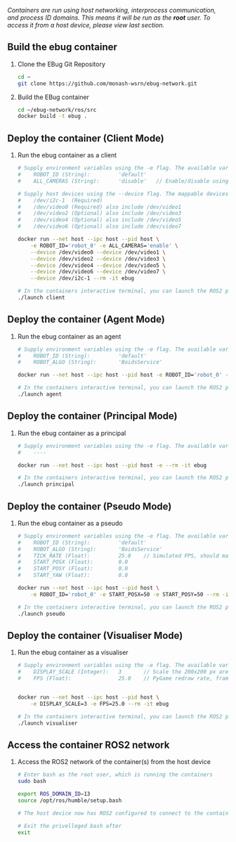 
*Containers are run using host networking, interprocess communication, and process ID domains.*
*This means it will be run as the **root** user. To access it from a host device, please view last section.*

## Build the ebug container
1. Clone the EBug Git Repository
    ```sh
    cd ~
    git clone https://github.com/monash-wsrn/ebug-network.git
    ```
2. Build the EBug container
    ```sh
    cd ~/ebug-network/ros/src
    docker build -t ebug .
    ```


## Deploy the container (Client Mode)
1. Run the ebug container as a client
    ```sh
    # Supply environment variables using the -e flag. The available variable defaults are:
    #    ROBOT_ID (String):         'default'
    #    ALL_CAMERAS (String):      'disable'   // Enable/disable using all four cameras
    
    # Supply host devices using the --device flag. The mappable devices are:
    #    /dev/i2c-1  (Required)
    #    /dev/video0 (Required) also include /dev/video1
    #    /dev/video2 (Optional) also include /dev/video3
    #    /dev/video4 (Optional) also include /dev/video5
    #    /dev/video6 (Optional) also include /dev/video7

    docker run --net host --ipc host --pid host \
        -e ROBOT_ID='robot_0' -e ALL_CAMERAS='enable' \
        --device /dev/video0 --device /dev/video1 \
        --device /dev/video2 --device /dev/video3 \
        --device /dev/video4 --device /dev/video5 \
        --device /dev/video6 --device /dev/video7 \
        --device /dev/i2c-1 --rm -it ebug
    
    # In the containers interactive terminal, you can launch the ROS2 package
    ./launch client
    ```


## Deploy the container (Agent Mode)
1. Run the ebug container as an agent
    ```sh
    # Supply environment variables using the -e flag. The available variable defaults are:
    #    ROBOT_ID (String):         'default'
    #    ROBOT_ALGO (String):       'BoidsService'

    docker run --net host --ipc host --pid host -e ROBOT_ID='robot_0' --rm -it ebug
    
    # In the containers interactive terminal, you can launch the ROS2 package
    ./launch agent
    ```


## Deploy the container (Principal Mode)
1. Run the ebug container as a principal
    ```sh
    # Supply environment variables using the -e flag. The available variable defaults are:
    #    ----

    docker run --net host --ipc host --pid host -e --rm -it ebug
    
    # In the containers interactive terminal, you can launch the ROS2 package
    ./launch principal
    ```


## Deploy the container (Pseudo Mode)
1. Run the ebug container as a pseudo
    ```sh
    # Supply environment variables using the -e flag. The available variable defaults are:
    #    ROBOT_ID (String):         'default'
    #    ROBOT_ALGO (String):       'BoidsService'
    #    TICK_RATE (Float):         25.0    // Simulated FPS, should match actual cameras
    #    START_POSX (Float):        0.0
    #    START_POSY (Float):        0.0
    #    START_YAW (Float):         0.0

    docker run --net host --ipc host --pid host \
        -e ROBOT_ID='robot_0' -e START_POSX=50 -e START_POSY=50 --rm -it ebug
    
    # In the containers interactive terminal, you can launch the ROS2 package
    ./launch pseudo
    ```


## Deploy the container (Visualiser Mode)
1. Run the ebug container as a visualiser
    ```sh
    # Supply environment variables using the -e flag. The available variable defaults are:
    #    DISPLAY_SCALE (Integer):   3       // Scale the 200x200 px arena display
    #    FPS (Float):               25.0    // PyGame redraw rate, frames per second


    docker run --net host --ipc host --pid host \
        -e DISPLAY_SCALE=3 -e FPS=25.0 --rm -it ebug
    
    # In the containers interactive terminal, you can launch the ROS2 package
    ./launch visualiser
    ```


## Access the container ROS2 network
1. Access the ROS2 network of the container(s) from the host device
    ```sh
    # Enter bash as the root user, which is running the containers
    sudo bash

    export ROS_DOMAIN_ID=13
    source /opt/ros/humble/setup.bash

    # The host device now has ROS2 configured to connect to the containers

    # Exit the privelleged bash after 
    exit
    ```


